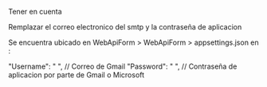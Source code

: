 Tener en cuenta

Remplazar el correo electronico del smtp y la contraseña de aplicacion 

Se encuentra ubicado en WebApiForm > WebApiForm > appsettings.json en :

"Username": " ", // Correo de Gmail
"Password": " ", // Contraseña de aplicacion por parte de Gmail o Microsoft
